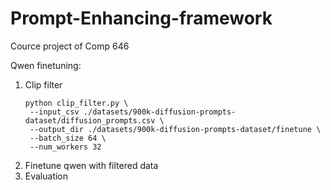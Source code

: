 # Prompt-Enhancing-framework
Cource project of Comp 646

Qwen finetuning:

1. Clip filter
   ```
   python clip_filter.py \
    --input_csv ./datasets/900k-diffusion-prompts-dataset/diffusion_prompts.csv \
    --output_dir ./datasets/900k-diffusion-prompts-dataset/finetune \
    --batch_size 64 \
    --num_workers 32
   ```
2. Finetune qwen with filtered data
3. Evaluation